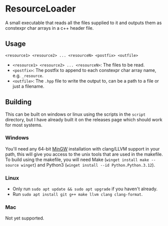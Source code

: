 # ResourceLoader
A small executable that reads all the files supplied to it and outputs them as constexpr char arrays
in a c++ header file.

## Usage
`<resource1> <resource2> ... <resourceN> <postfix> <outfile>`

- `<resource1> <resource2> ... <resourceN>`: The files to be read.
- `<postfix>`: The postfix to append to each constexpr char array name, e.g. `_resource`.
- `<outfile>`: The `.hpp` file to write the output to, can be a path to a file or just a filename.

## Building
This can be built on windows or linux using the scripts in the `script` directory, but I have
already built it on the releases page which should work for most systems.

### Windows
You'll need any 64-bit [MinGW](https://winlibs.com/) installation with clang/LLVM support in your
path, this will give you access to the unix tools that are used in the makefile. To build using the
makefile, you will need Make (`winget install make --source winget`) and Python3 (`winget install
--id Python.Python.3.12`).

### Linux
- Only run `sudo apt update && sudo apt upgrade` if you haven't already.
- Run `sudo apt install git g++ make llvm clang clang-format`.

### Mac
Not yet supported.
